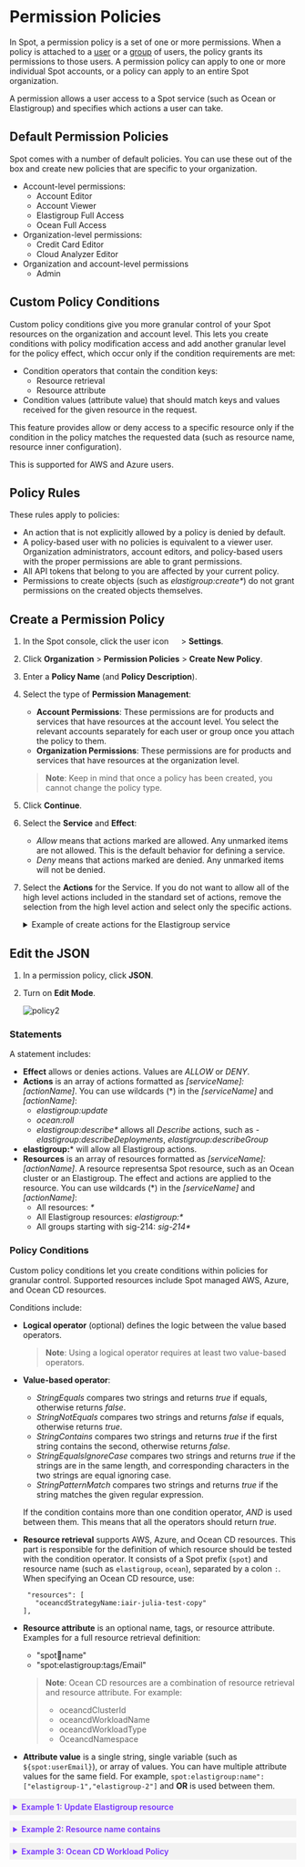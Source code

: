 # Permission Policies

In Spot, a permission policy is a set of one or more permissions. When a policy is attached to a [user](administration/users-a/) or a [group](administration/groups/) of users, the policy grants its permissions to those users. A permission policy can apply to one or more individual Spot accounts, or a policy can apply to an entire Spot organization.

A permission allows a user access to a Spot service (such as Ocean or Elastigroup) and specifies which actions a user can take.

## Default Permission Policies

Spot comes with a number of default policies. You can use these out of the box and create new policies that are specific to your organization.

- Account-level permissions:
  - Account Editor
  - Account Viewer
  - Elastigroup Full Access
  - Ocean Full Access
- Organization-level permissions:
  - Credit Card Editor
  - Cloud Analyzer Editor
- Organization and account-level permissions
  - Admin

## Custom Policy Conditions

Custom policy conditions give you more granular control of your Spot resources on the organization and account level. This lets you create conditions with policy modification access and add another granular level for the policy effect, which occur only if the condition requirements are met:     

* Condition operators that contain the condition keys:
  - Resource retrieval
  - Resource attribute
* Condition values (attribute value) that should match keys and values received for the given resource in the request.

This feature provides allow or deny access to a specific resource only if the condition in the  policy matches the requested data (such as resource name, resource inner configuration).

This is supported for AWS and Azure users.

## Policy Rules

These rules apply to policies:

* An action that is not explicitly allowed by a policy is denied by default.
* A policy-based user with no policies is equivalent to a viewer user. Organization administrators, account editors, and policy-based users with the proper permissions are able to grant permissions.
* All API tokens that belong to you are affected by your current policy.
* Permissions to create objects (such as <i>elastigroup:create*</i>) do not grant permissions on the created objects themselves.
  
## Create a Permission Policy

1. In the Spot console, click the user icon <img height="14" src="https://github.com/spotinst/help/src/docs/administration/_media/usericon.png">  > **Settings**.
2. Click **Organization** > **Permission Policies** > **Create New Policy**.
3. Enter a **Policy Name** (and **Policy Description**).
4. Select the type of **Permission Management**:
   * **Account Permissions**: These permissions are for products and services that have resources at the account level. You select the relevant accounts separately for each user or group once you attach the policy to them.
   * **Organization Permissions**: These permissions are for products and services that have resources at the organization level.
  
   > **Note**: Keep in mind that once a policy has been created, you cannot change the policy type.

5. Click **Continue**.
6. Select the **Service** and **Effect**:
   * <i>Allow</i> means that actions marked are allowed. Any unmarked items are not allowed. This is the default behavior for defining a service.
   * <i>Deny</i> means that actions marked are denied. Any unmarked items will not be denied.
7. Select the **Actions** for the Service. If you do not want to allow all of the high level actions included in the standard set of actions, remove the selection from the high level action and select only the specific actions.
   <details>
   <summary markdown="span">Example of create actions for the Elastigroup service</summary>

   Since the **Delete** action is unmarked, this policy will not allow users to delete anything in Elastigroup.
 
   <img src="https://github.com/user-attachments/assets/72c61b07-7867-4909-a7dd-1210bb7ca2cb">

  </details>
   
## Edit the JSON

1. In a permission policy, click **JSON**.
2. Turn on **Edit Mode**.
   
   ![policy2](https://github.com/user-attachments/assets/af3f9855-b464-4af8-a18d-7b18610abbe4)

### Statements

A statement includes:

* **Effect** allows or denies actions. Values are <i>ALLOW</i> or <i>DENY</i>.
* **Actions** is an array of actions formatted as <i>[serviceName]:[actionName]</i>. You can use wildcards (*) in the <i>[serviceName]</i> and <i>[actionName]</i>:
   * <i>elastigroup:update</i>
   * <i>ocean:roll</i>
   * <i>elastigroup:describe*</i> allows all <i>Describe</i> actions, such as <i>-elastigroup:describeDeployments</i>, <i>elastigroup:describeGroup</i>
* **elastigroup:*** will allow all Elastigroup actions.
* **Resources** is an array of resources formatted as <i>[serviceName]:[actionName]</i>. A resource representsa Spot resource, such as an Ocean cluster or an Elastigroup. The effect and actions are applied to the resource. You can use wildcards (*) in the <i>[serviceName]</i> and <i>[actionName]</i>:
   * All resources: <i>*</i>
   * All Elastigroup resources: <i>elastigroup:*</i>
   * All groups starting with sig-214: <i>sig-214*</i>

### Policy Conditions

Custom policy conditions let you create conditions within policies for granular control. Supported resources include Spot managed AWS, Azure, and Ocean CD resources.

Conditions include:

* **Logical operator** (optional) defines the logic between the value based operators.

  >**Note**: Using a logical operator requires at least two value-based operators.

* **Value-based operator**:  
    - <i>StringEquals</i> compares two strings and returns <i>true</i> if equals, otherwise returns <i>false</i>.
    - <i>StringNotEquals</i> compares two strings and returns <i>false</i> if equals, otherwise returns <i>true</i>.
    - <i>StringContains</i> compares two strings and returns <i>true</i> if the first string contains the second, otherwise returns <i>false</i>.
    - <i>StringEqualsIgnoreCase</i> compares two strings and returns <i>true</i> if the strings are in the same length, and corresponding characters in the two strings are equal ignoring case.
    - <i>StringPatternMatch</i> compares two strings and returns <i>true</i> if the string matches the given regular expression.

  If the condition contains more than one condition operator, <i>AND</i> is used between them. This means that all the operators should return <i>true</i>.

* **Resource retrieval** supports AWS, Azure, and Ocean CD resources.
  This part is responsible for the definition of which resource should be tested with the condition operator. It consists of a Spot prefix (`spot`) and resource name (such as `elastigroup`, `ocean`), separated by a colon `:`.
  When specifying an Ocean CD resource, use:

  ```
   "resources": [
     "oceancdStrategyName:iair-julia-test-copy"
  ],
   ```

* **Resource attribute** is an optional name, tags, or resource attribute. Examples for a full resource retrieval definition:  
   - "spot:ocean:name"
   - "spot:elastigroup:tags/Email"

   > **Note**: Ocean CD resources are a combination of resource retrieval and resource attribute. For example:
   > - oceancdClusterId
   > - oceancdWorkloadName
   > - oceancdWorkloadType
   > - OceancdNamespace

* **Attribute value** is a single string, single variable (such as `${spot:userEmail}`), or array of values. You can have multiple attribute values for the same field. For example, `spot:elastigroup:name": ["elastigroup-1","elastigroup-2"]` and  **OR** is used between them.

 <details style="background:#f2f2f2; padding:6px; margin:10px 0px 0px 0px">
   <summary markdown="span" style="color:#7632FE; font-weight:600" id=”texttolinkto”>Example 1: Update Elastigroup resource</summary>

<div style="padding-left:16px">

This policy lets users with example@mail.com email address update the Elastigroup resource:

<pre>
{
    "group": {
        "name": "eg-example",
        "compute": {
            "launchSpecification": {
                "tags": [
                    {
                        "tagKey": "DeveloperEmail",
                        "tagValue": "example@mail.com"
                    }
                ]
            }
        }
    }
}
</pre>

This policy checks for the `DeveloperEmail` tag, and lets users with this email address perform the update Elastigroup action.

<pre>
{
    "statements": [
        {
            "effect": "ALLOW",
            "actions": [
                "elastigroup:updateGroup"
            ],
            "resources": [
                "*"
            ],
            "condition": {
                "StringEquals": {
                    "spot:elastigroup:tags/DeveloperEmail": "${spot:userEmail}"
                }
            }
        }
    ]
}
</pre>


</div>
 </details>

  <details style="background:#f2f2f2; padding:6px; margin:10px 0px 0px 0px">
   <summary markdown="span" style="color:#7632FE; font-weight:600" id=”texttolinkto”>Example 2: Resource name contains</summary>

<div style="padding-left:16px">

  This policy lets enables performing Ocean-related operations on clusters with names containing <i>ocean-example-1</i> or <i>ocean-example-2</i>.

<pre>
{
    "statements": [
        {
            "effect": "ALLOW",
            "actions": [
                "ocean:*"
            ],
            "resources": [
                "*"
            ],
            "condition": {
                "StringEqualsIgnoreCase": {
                    "spot:ocean:name": ["ocean-example-1", "ocean-example-2"]
                }
            }
        }
    ]
}
</pre>

</div>
 </details>

  <details style="background:#f2f2f2; padding:6px; margin:10px 0px 0px 0px">
   <summary markdown="span" style="color:#7632FE; font-weight:600" id=”texttolinkto”>Example 3: Ocean CD Workload Policy</summary>

<div style="padding-left:16px">
    
This policy enables restarting workloads on Ocean CD with specific conditions, including cluster ID, workload type, namespace, and workload name. For example:
* Workload type - “SpotDeployment”
* Cluster id - “cluster-labs”
* Namespace - “nslab”
* Workload name equals “workload1” or contains “workload2”

<pre>
{
    "statements": [{
        "effect": "ALLOW",
        "actions": [
            "oceancd:restartWorkloadAction"
        ],
        "resources": [
            "*"
        ],
     "condition": {
        "And": [
          {
            "StringEquals": {
              "oceancdWorkloadName": "nginx-deployment"
            }
          },
          {
            "StringEquals": {
              "oceancdNamespace": "nslab"
            }
          },
          {
            "StringEquals": {
              "oceancdClusterId": "cluster-labs"
            }
          },
          {
            "StringEquals": {
              "oceancdWorkloadType": "SpotDeployment"
            }
          }
        ]
      }
    }
  ]
}  
</pre>

  
</div>
 </details>

